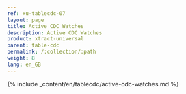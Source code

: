 ```yaml
---
ref: xu-tablecdc-07
layout: page
title: Active CDC Watches
description: Active CDC Watches
product: xtract-universal
parent: table-cdc
permalink: /:collection/:path
weight: 8
lang: en_GB
---
```


{% include _content/en/tablecdc/active-cdc-watches.md  %}